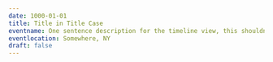 ```yaml
---
date: 1000-01-01
title: Title in Title Case
eventname: One sentence description for the timeline view, this shouldn't be longer than 125 characters. 
eventlocation: Somewhere, NY
draft: false
---
```


